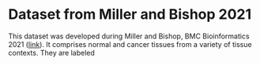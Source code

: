 # Dataset from Miller and Bishop 2021

This dataset was developed during Miller and Bishop, BMC Bioinformatics 2021 ([link](https://bmcbioinformatics.biomedcentral.com/articles/10.1186/s12859-021-04130-7)). It comprises normal and cancer tissues from a variety of tissue contexts. They are labeled
